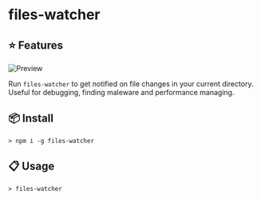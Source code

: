 # files-watcher

## :star: Features

![Preview](https://i.imgur.com/5Tvj6S6.gif)

Run `files-watcher` to get notified on file changes in your current directory.  
Useful for debugging, finding maleware and performance managing.

## :package: Install

```command
> npm i -g files-watcher
```

## :clipboard: Usage

```command
> files-watcher
```